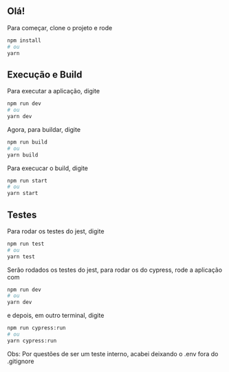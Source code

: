 ## Olá!

Para começar, clone o projeto e rode

```bash
npm install
# ou
yarn
```

## Execução e Build

Para executar a aplicação, digite

```bash
npm run dev
# ou
yarn dev
```

Agora, para buildar, digite


```bash
npm run build
# ou
yarn build
```
Para execucar o build, digite

```bash
npm run start
# ou
yarn start
```

## Testes

Para rodar os testes do jest, digite

```bash
npm run test
# ou
yarn test
```

Serão rodados os testes do jest, para rodar os do cypress, rode a aplicação com

```bash
npm run dev
# ou
yarn dev
```

e depois, em outro terminal, digite

```bash
npm run cypress:run
# ou
yarn cypress:run
```

Obs: Por questões de ser um teste interno, acabei deixando o .env fora do .gitignore
